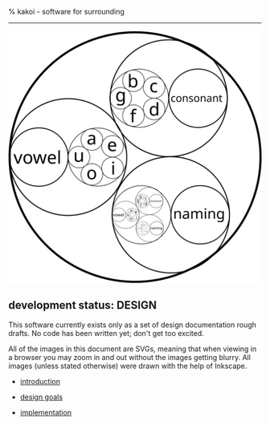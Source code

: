 % kakoi - software for surrounding
  
-------------------------------------------------------------------------------

![](images/vowels-and-consonants.svg)

## development status: DESIGN ##

This software currently exists only as a set of design documentation rough
drafts. No code has been written yet; don't get too excited.

All of the images in this document are SVGs, meaning that when viewing in a
browser you may zoom in and out without the images getting blurry. All images (unless stated otherwise) were drawn with the help of Inkscape.

- [introduction](introduction.html)

- [design goals](design-goals.html)

- [implementation](implementation.html)

